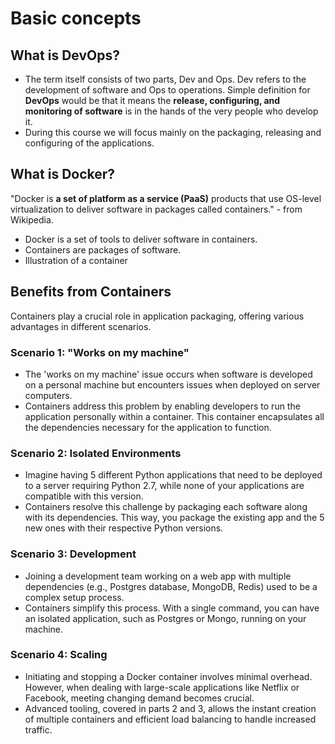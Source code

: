 # Basic concepts 
## What is DevOps?
- The term itself consists of two parts, Dev and Ops. Dev refers to the development of software and Ops to operations. Simple definition for **DevOps** would be that it means the **release, configuring, and monitoring of software** is in the hands of the very people who develop it.
- During this course we will focus mainly on the packaging, releasing and configuring of the applications.

## What is Docker?
"Docker is **a set of platform as a service (PaaS)** products that use OS-level virtualization to deliver software in packages called containers." - from Wikipedia.
- Docker is a set of tools to deliver software in containers.
- Containers are packages of software.
- Illustration of a container

## Benefits from Containers
Containers play a crucial role in application packaging, offering various advantages in different scenarios.

### **Scenario 1: "Works on my machine"**
- The 'works on my machine' issue occurs when software is developed on a personal machine but encounters issues when deployed on server computers.
- Containers address this problem by enabling developers to run the application personally within a container. This container encapsulates all the dependencies necessary for the application to function.

### **Scenario 2: Isolated Environments**
- Imagine having 5 different Python applications that need to be deployed to a server requiring Python 2.7, while none of your applications are compatible with this version.
- Containers resolve this challenge by packaging each software along with its dependencies. This way, you package the existing app and the 5 new ones with their respective Python versions.

### **Scenario 3: Development**
- Joining a development team working on a web app with multiple dependencies (e.g., Postgres database, MongoDB, Redis) used to be a complex setup process.
- Containers simplify this process. With a single command, you can have an isolated application, such as Postgres or Mongo, running on your machine.

### **Scenario 4: Scaling**
- Initiating and stopping a Docker container involves minimal overhead. However, when dealing with large-scale applications like Netflix or Facebook, meeting changing demand becomes crucial.
- Advanced tooling, covered in parts 2 and 3, allows the instant creation of multiple containers and efficient load balancing to handle increased traffic.



